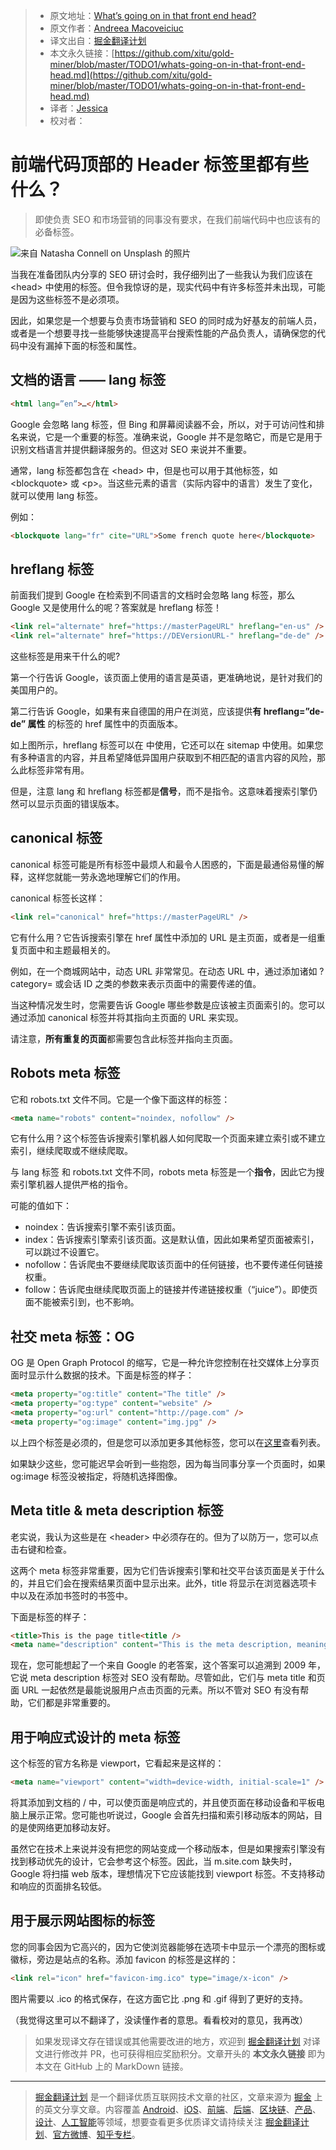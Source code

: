 > * 原文地址：[What’s going on in that front end head?](https://medium.com/front-end-weekly/whats-going-on-in-that-front-end-head-dd443f3fb7d5)
> * 原文作者：[Andreea Macoveiciuc](https://medium.com/@andreea.macoveiciuc)
> * 译文出自：[掘金翻译计划](https://github.com/xitu/gold-miner)
> * 本文永久链接：[https://github.com/xitu/gold-miner/blob/master/TODO1/whats-going-on-in-that-front-end-head.md](https://github.com/xitu/gold-miner/blob/master/TODO1/whats-going-on-in-that-front-end-head.md)
> * 译者：[Jessica](https://github.com/cyz980908)
> * 校对者：

# 前端代码顶部的 Header 标签里都有些什么？

> 即使负责 SEO 和市场营销的同事没有要求，在我们前端代码中也应该有的必备标签。

![来自 [Natasha Connell](https://unsplash.com/@natcon773?utm_source=unsplash&utm_medium=referral&utm_content=creditCopyText) on [Unsplash](https://unsplash.com/?utm_source=unsplash&utm_medium=referral&utm_content=creditCopyText) 的照片](https://cdn-images-1.medium.com/max/8064/1*lgPqPdewofN-QeUyeocZ8w.jpeg)

当我在准备团队内分享的 SEO 研讨会时，我仔细列出了一些我认为我们应该在 \<head> 中使用的标签。但令我惊讶的是，现实代码中有许多标签并未出现，可能是因为这些标签不是必须项。

因此，如果您是一个想要与负责市场营销和 SEO 的同时成为好基友的前端人员，或者是一个想要寻找一些能够快速提高平台搜索性能的产品负责人，请确保您的代码中没有漏掉下面的标签和属性。

## 文档的语言 —— lang 标签

```html
<html lang=”en”>…</html>
```

Google 会忽略 lang 标签，但 Bing 和屏幕阅读器不会，所以，对于可访问性和排名来说，它是一个重要的标签。准确来说，Google 并不是忽略它，而是它是用于识别文档语言并提供翻译服务的。但这对 SEO 来说并不重要。

通常，lang 标签都包含在 \<head> 中，但是也可以用于其他标签，如 \<blockquote> 或 \<p>。当这些元素的语言（实际内容中的语言）发生了变化，就可以使用 lang 标签。

例如：

```html
<blockquote lang="fr" cite="URL">Some french quote here</blockquote>
```

## hreflang 标签

前面我们提到 Google 在检索到不同语言的文档时会忽略 lang 标签，那么 Google 又是使用什么的呢？答案就是 hreflang 标签！

```html
<link rel="alternate" href="https://masterPageURL" hreflang="en-us" />
<link rel="alternate" href="https://DEVersionURL-" hreflang="de-de" />
```

这些标签是用来干什么的呢?

第一个行告诉 Google，该页面上使用的语言是英语，更准确地说，是针对我们的美国用户的。

第二行告诉 Google，如果有来自德国的用户在浏览，应该提供**有 hreflang=”de-de” 属性** 的标签的 href 属性中的页面版本。

如上图所示，hreflang 标签可以在 <head> 中使用，它还可以在 sitemap 中使用。如果您有多种语言的内容，并且希望降低异国用户获取到不相匹配的语言内容的风险，那么此标签非常有用。

但是，注意 lang 和 hreflang 标签都是**信号**，而不是指令。这意味着搜索引擎仍然可以显示页面的错误版本。

## canonical 标签

canonical 标签可能是所有标签中最烦人和最令人困惑的，下面是最通俗易懂的解释，这样您就能一劳永逸地理解它们的作用。

canonical 标签长这样：

```html
<link rel="canonical" href="https://masterPageURL" />
```

它有什么用？它告诉搜索引擎在 href 属性中添加的 URL 是主页面，或者是一组重复页面中和主题最相关的。

例如，在一个商城网站中，动态 URL 非常常见。在动态 URL 中，通过添加诸如 ?category= 或会话 ID 之类的参数来表示页面中的需要传递的值。

当这种情况发生时，您需要告诉 Google 哪些参数是应该被主页面索引的。您可以通过添加 canonical 标签并将其指向主页面的 URL 来实现。

请注意，**所有重复的页面**都需要包含此标签并指向主页面。

## Robots meta 标签

它和 robots.txt 文件不同。它是一个像下面这样的标签：

```html
<meta name="robots" content="noindex, nofollow" />
```

它有什么用？这个标签告诉搜索引擎机器人如何爬取一个页面来建立索引或不建立索引，继续爬取或不继续爬取。

与 lang 标签 和 robots.txt 文件不同，robots meta 标签是一个**指令**，因此它为搜索引擎机器人提供严格的指令。

可能的值如下：

* noindex：告诉搜索引擎不索引该页面。
* index：告诉搜索引擎索引该页面。这是默认值，因此如果希望页面被索引，可以跳过不设置它。
* nofollow：告诉爬虫不要继续爬取该页面中的任何链接，也不要传递任何链接权重。
* follow：告诉爬虫继续爬取页面上的链接并传递链接权重（“juice”）。即使页面不能被索引到，也不影响。

## 社交 meta 标签：OG

OG 是 Open Graph Protocol 的缩写，它是一种允许您控制在社交媒体上分享页面时显示什么数据的技术。下面是标签的样子：

```html
<meta property="og:title" content="The title" />
<meta property="og:type" content="website" />
<meta property="og:url" content="http://page.com" />
<meta property="og:image" content="img.jpg" />
```

以上四个标签是必须的，但是您可以添加更多其他标签，您可以在[这里](https://ogp.me/)查看列表。

如果缺少这些，您可能迟早会听到一些抱怨，因为每当同事分享一个页面时，如果 og:image 标签没被指定，将随机选择图像。

## Meta title & meta description 标签

老实说，我认为这些是在 \<header> 中必须存在的。但为了以防万一，您可以点击右键和检查。

这两个 meta 标签非常重要，因为它们告诉搜索引擎和社交平台该页面是关于什么的，并且它们会在搜索结果页面中显示出来。此外，title 将显示在浏览器选项卡中以及在添加书签时的书签中。

下面是标签的样子：

```html
<title>This is the page title<title />
<meta name="description" content="This is the meta description, meaning the text that's displayed in SERP snippets." />
```

现在，您可能想起了一个来自 Google 的老答案，这个答案可以追溯到 2009 年，它说 meta description 标签对 SEO 没有帮助。尽管如此，它们与 meta title 和页面 URL 一起依然是最能说服用户点击页面的元素。所以不管对 SEO 有没有帮助，它们都是非常重要的。

## 用于响应式设计的 meta 标签

这个标签的官方名称是 viewport，它看起来是这样的：

```html
<meta name="viewport" content="width=device-width, initial-scale=1" />
```

将其添加到文档的 /<head> 中，可以使页面是响应式的，并且使页面在移动设备和平板电脑上展示正常。您可能也听说过，Google 会首先扫描和索引移动版本的网站，目的是使网络更加移动友好。

虽然它在技术上来说并没有把您的网站变成一个移动版本，但是如果搜索引擎没有找到移动优先的设计，它会参考这个标签。因此，当 m.site.com 缺失时，Google 将扫描 web 版本，理想情况下它应该能找到 viewport 标签。不支持移动和响应的页面排名较低。

## 用于展示网站图标的标签

您的同事会因为它高兴的，因为它使浏览器能够在选项卡中显示一个漂亮的图标或徽标，旁边是站点的名称。添加 favicon 的标签是这样的：

```html
<link rel="icon" href="favicon-img.ico" type="image/x-icon" />
```

图片需要以 .ico 的格式保存，在这方面它比 .png 和 .gif 得到了更好的支持。

（我觉得这里可以不翻译了，没读懂作者的意思。看看校对的意见，我再改）

> 如果发现译文存在错误或其他需要改进的地方，欢迎到 [掘金翻译计划](https://github.com/xitu/gold-miner) 对译文进行修改并 PR，也可获得相应奖励积分。文章开头的 **本文永久链接** 即为本文在 GitHub 上的 MarkDown 链接。

---

> [掘金翻译计划](https://github.com/xitu/gold-miner) 是一个翻译优质互联网技术文章的社区，文章来源为 [掘金](https://juejin.im) 上的英文分享文章。内容覆盖 [Android](https://github.com/xitu/gold-miner#android)、[iOS](https://github.com/xitu/gold-miner#ios)、[前端](https://github.com/xitu/gold-miner#前端)、[后端](https://github.com/xitu/gold-miner#后端)、[区块链](https://github.com/xitu/gold-miner#区块链)、[产品](https://github.com/xitu/gold-miner#产品)、[设计](https://github.com/xitu/gold-miner#设计)、[人工智能](https://github.com/xitu/gold-miner#人工智能)等领域，想要查看更多优质译文请持续关注 [掘金翻译计划](https://github.com/xitu/gold-miner)、[官方微博](http://weibo.com/juejinfanyi)、[知乎专栏](https://zhuanlan.zhihu.com/juejinfanyi)。
